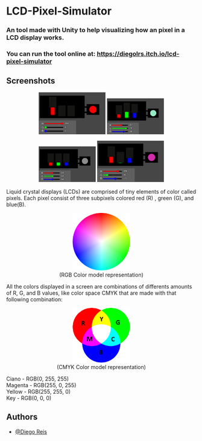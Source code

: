 # LCD-Pixel-Simulator
### An tool made with Unity to help visualizing how an pixel in a LCD display works.<br>
### You can **run** the tool online at: https://diegolrs.itch.io/lcd-pixel-simulator

## Screenshots

<p align="center"> 
    <img src="./res/a1.png" width="35%" height="35%">
    <img src="./res/a2.png" width="30%" height="30%">
</p>

<p align="center"> 
    <img src="./res/a3.png" width="30%" height="30%">
    <img src="./res/a4.png" width="35%" height="35%">
</p>

Liquid crystal displays (LCDs) are comprised of tiny elements of color called pixels.
Each pixel consist of three subpixels colored red (R) , green (G), and blue(B).

<p align="center"> 
    <img src="./res/rgb.png" width="30%" height="30%"> 
    <br>(RGB Color model representation)
</p>

All the colors displayed in a screen are combinations of differents amounts of R, G, and B values, like color space CMYK that are made with that following combination:

<p align="center"> 
    <img src="./res/cmyk.png" width="30%" height="30%"> 
    <br>(CMYK Color model representation)
</p>


Ciano - RGB(0, 255, 255)<br>
Magenta - RGB(255, 0, 255)<br>
Yellow - RGB(255, 255, 0)<br>
Key - RGB(0, 0, 0)



## Authors
- [@Diego Reis](https://www.github.com/diegolrs)
